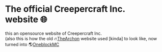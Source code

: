 # The official Creepercraft Inc. website 🌐
this an opensource website of Creepercraft Inc.
<br>
(also this is how the old 🔥[TheArchon](https://web.archive.org/web/20220310095651/https://thearchon.net/) website used [kinda] to look like, now turned into 🌎[OneblockMC](https://oneblockmc.com)
